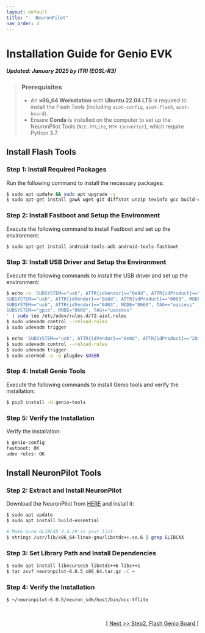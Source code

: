 ```yaml
---
layout: default
title: "-　NeuronPilot"
nav_order: 4
---
```


# Installation Guide for Genio EVK
##### Updated: January 2025 by ITRI (EOSL-R3)

> ### Prerequisites
> * An **x86_64 Workstation** with **Ubuntu 22.04 LTS** is required to install the Flash Tools (including `aiot-config`, `aiot-flash`, `aiot-board`).
> * Ensure **Conda** is installed on the computer to set up the NeuronPilot Tools (`NCC-TFLite`, `MTK-Converter`), which require Python 3.7.

## Install Flash Tools

### Step 1: Install Required Packages
Run the following command to install the necessary packages:

```bash
$ sudo apt update && sudo apt upgrade -y
$ sudo apt-get install gawk wget git diffstat unzip texinfo gcc build-essential chrpath socat cpio python3 python3-pip python3-pexpect xz-utils debianutils iputils-ping python3-git python3-jinja2 libegl1-mesa libsdl1.2-dev pylint xterm python3-subunit mesa-common-dev
```

### Step 2: Install Fastboot and Setup the Environment
Execute the following command to install Fastboot and set up the environment:

```bash
$ sudo apt-get install android-tools-adb android-tools-fastboot
```

### Step 3: Install USB Driver and Setup the Environment
Execute the following commands to install the USB driver and set up the environment:

```bash
$ echo -n 'SUBSYSTEM=="usb", ATTR{idVendor}=="0e8d", ATTR{idProduct}=="201c", MODE="0660", TAG+="uaccess"
SUBSYSTEM=="usb", ATTR{idVendor}=="0e8d", ATTR{idProduct}=="0003", MODE="0660", TAG+="uaccess"
SUBSYSTEM=="usb", ATTR{idVendor}=="0403", MODE="0660", TAG+="uaccess"
SUBSYSTEM=="gpio", MODE="0660", TAG+="uaccess"
' | sudo tee /etc/udev/rules.d/72-aiot.rules
$ sudo udevadm control --reload-rules
$ sudo udevadm trigger

$ echo 'SUBSYSTEM=="usb", ATTR{idVendor}=="0e8d", ATTR{idProduct}=="201c", MODE="0660", $ GROUP="plugdev"' | sudo tee -a /etc/udev/rules.d/96-rity.rules
$ sudo udevadm control --reload-rules
$ sudo udevadm trigger
$ sudo usermod -a -G plugdev $USER
```

### Step 4: Install Genio Tools
Execute the following commands to install Genio tools and verify the installation:

```bash
$ pip3 install -U genio-tools
```

### Step 5: Verify the Installation
Verify the installation:

```bash
$ genio-config
fastboot: OK
udev rules: OK
```

## Install NeuronPilot Tools

### Step 2: Extract and Install NeuronPilot
Download the NeuronPilot from [HERE](https://githubfileshare.blob.core.windows.net/repo/neuronpilot-flask-server/neuronpilot-6.0.5_x86_64.tar.gz) and install it:

```bash
$ sudo apt update
$ sudo apt install build-essential

# Make sure GLIBCXX_3.4.29 in your list.
$ strings /usr/lib/x86_64-linux-gnu/libstdc++.so.6 | grep GLIBCXX
```


### Step 3: Set Library Path and Install Dependencies

```bash
$ sudo apt install libncurses5 libstdc++6 libc++1
$ tar zxvf neuronpilot-6.0.5_x86_64.tar.gz -C ~
```

### Step 4: Verify the Installation

```bash
$ ~/neuronpilot-6.0.5/neuron_sdk/host/bin/ncc-tflite
```

<br>
<div align="right">
<a href="https://r300-ai.github.io/ITRI-AI-Hub/docs/genio-evk/step2.html"> 

[ Next >> Step2. Flash Genio Board ]
  
</a>
</div>
